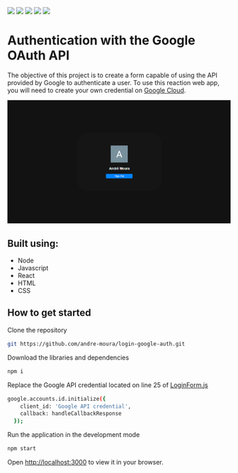 <img src="https://img.shields.io/badge/Node-v18.8.0-green"/> <img src="https://img.shields.io/badge/Javascript-ES6-yellow"/> <img src="https://img.shields.io/badge/React-v18.2.0-blue"/> <img src="https://img.shields.io/badge/HTML-5-orange"/> <img src="https://img.shields.io/badge/CSS-3-purple"/> 

# Authentication with the Google OAuth API 
The objective of this project is to create a form capable of using the API provided by Google to authenticate a user. To use this reaction web app, you will need to create your own credential on [Google Cloud](https://developers.google.com/workspace/guides/create-credentials).

<img src="https://raw.githubusercontent.com/andre-moura/login-google-auth/master/src/assets/img/loginForm.png?token=GHSAT0AAAAAABX3KKTG3FKORDPME754WDKIYZOICGQ" />


## Built using:

- Node
- Javascript
- React
- HTML
- CSS

## How to get started

Clone the repository
```bash
git https://github.com/andre-moura/login-google-auth.git
```

Download the libraries and dependencies
```bash
npm i
```

Replace the Google API credential located on line 25 of [LoginForm.js](https://github.com/andre-moura/login-google-auth/blob/master/src/components/LoginForm.js)
```bash
google.accounts.id.initialize({
    client_id: 'Google API credential',
    callback: handleCallbackResponse
  });
```

Run the application in the development mode
```bash
npm start
```
Open [http://localhost:3000](http://localhost:3000) to view it in your browser.
